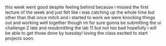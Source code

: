 this week went good despite feeling behind because i missed the first lecture of the week and just felt like i was catching up the whole time but other than that once mitch and i started to work we were knocking things out and working well together though im for sure gonna be submitting the ui challenge 2 late and resubmitting the lab 11 but not too bad hopefully i will be able to get those done by tuesday! loving the class excited to start projects soon.
